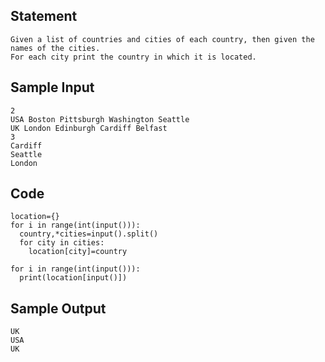 ## Statement
```
Given a list of countries and cities of each country, then given the names of the cities.
For each city print the country in which it is located.
```
## Sample Input
```
2
USA Boston Pittsburgh Washington Seattle
UK London Edinburgh Cardiff Belfast
3
Cardiff
Seattle
London
```
## Code
```
location={}
for i in range(int(input())):
  country,*cities=input().split()
  for city in cities:
    location[city]=country
    
for i in range(int(input())):
  print(location[input()])
```
## Sample Output
```
UK
USA
UK
```
